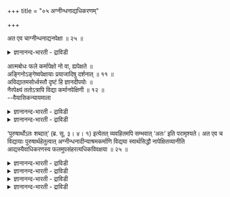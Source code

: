 +++
title = "०५ अग्नीन्धनाद्यधिकरणम्"

+++

अत एव चाग्नीन्धनाद्यनपेक्षा ॥ २५ ॥  
<details><summary>ज्ञानानन्द-भारती - द्राविडी</summary>

अद एव साक्नीन्दनात्यनबेक्ष ॥ २५ ॥
</details>

आत्मबोधः फले कर्मापेक्षो नो वा, ह्यपेक्षते ॥  
अङ्गिनोऽङ्गेष्वपेक्षायाः प्रयाजादिषु दर्शनात् ॥ ११ ॥  
अविद्यातमसोर्ध्वस्तौ दृष्टं हि ज्ञानदीपयोः ॥  
नैरपेक्ष्यं ततोऽत्रापि विद्या कर्मानपेक्षिणी ॥ १२ ॥  
--वैयासिकन्यायमाला

<details><summary>ज्ञानानन्द-भारती - द्राविडी</summary>

आत्मक्ञाऩम् पलऩैक् कॊडुक्कुम् विषयत्तिल् कर्मावै अबेक्षिक्किऱदा? अल्लदु
इल्लैया? अङ्गिया युळ्ळदऱ्कु अङ्गङ्गळ् विषयत्तिल् अबेक्षै इरुप्पदाग
पिरयाजम् मुदलियवैगळिल् काणुवदाल् (इङ्गेयुम्) अबेक्षिक्किऱदु।
</details>

<details><summary>ज्ञानानन्द-भारती - द्राविडी</summary>

अऱियामै, इरुट्टु इव्विरण्डैयुम् पोक्कडिप्प तिल् ञाऩत्तिऱ्कुम्,
तीबत्तिऱ्कुम् वेऱु ऎदैयुम् अबेक्षिक् काद तऩ्मै पिरसित्तमाय् काणप्
पडुगिऱदु। आगैयाल् इङ्गेयुम् आत्मक्ञाऩम् कर्मावै अबेक्षिक्किऱदिल्लै।
</details>

‘पुरुषार्थोऽतः शब्दात्’ (ब्र. सू. ३। ४। १) इत्येतत् व्यवहितमपि
सम्भवात् ‘अतः’ इति परामृश्यते। अत एव च विद्यायाः पुरुषार्थहेतुत्वात्
अग्नीन्धनादीन्याश्रमकर्माणि विद्यया स्वार्थसिद्धौ नापेक्षितव्यानीति
आद्यस्यैवाधिकरणस्य फलमुपसंहरत्यधिकविवक्षया ॥ २५ ॥

<details><summary>ज्ञानानन्द-भारती - द्राविडी</summary>

(मुदल् अदिगरणत्तिल् वित्यै स्वदन्दिरमाग मुक्तियै तरुगिऱदु ऎऩ्ऱु कूऱि,
पिऩ् मूऩ्ऱु अदिगर णङ्गळाल् इदै उऱुदिप्पडुत्तिविट्टु इन्द अदिगरणत्तिल्
अदऩ् पलऩैक् कूऱुगिऱार्। आत्म ञाऩम् मुक्ति पलऩैक् कॊडुप्पदऱ्कु कर्मावै
अबेक्षिक्किऱदा इल्लैया ऎऩ्ऱु सन्देहम्। कर्मावैयुम् सादऩमागक्
कूऱियिरुप्पदाल् वित्यै कर्मावुडऩ् सेर्न्दुदाऩ् मुक्ति पलऩैत् तरुगिऱदु
ऎऩ्ऱु पूर्वबक्षम्।
</details>

<details><summary>ज्ञानानन्द-भारती - द्राविडी</summary>

तीबम् इरुळैप्पोक्कुवदऱ्कुम्, ञाऩम् अक्ञा ऩत्तैप् पोक्कुवदऱ्कुम्
वेऱॊऩ्ऱैयुम् ऎदिर्प्पार्प् पदिल्लै। अक्ञाऩम् विलगुवदे मुक्ति स्वरूबमा
ऩदाल् इदु ञाऩमॊऩ्ऱालेये एऱ्पट्टु विडुम्। कर्मा तेवैयिल्लै। ञाऩत्ताल्
मुक्ति एऱ्पड कर्मा तेवै यिल्लाविट्टालुम् सित्त सुत्ति मूलम् ञाऩम् उण्डा
वदऱ्कु कर्मा तेवै ताऩ् ऎऩ्ऱु सित्तान्दम्)।
</details>

<details><summary>ज्ञानानन्द-भारती - द्राविडी</summary>

“इदिऩाल् पुरुषार्त्तम् सप्तमिरुप्पदाल्” (सूत्रम्।III-४-१) ऎऩ्ऱ इदु
तळ्ळियिरुन्दबोदिलुम् सम्बविक्कुमादलाल् “इदिऩाल्” ऎऩ्ऱु अऩुवादम्
सॆय्यप्पडुगिऱदु।
</details>

<details><summary>ज्ञानानन्द-भारती - द्राविडी</summary>

“इदिऩालेये” वित्यै पुरुषार्त्तत्तिऱ्कु हेदुवायिरुप्पदाल्, वित्यैयिऩाल्
तऩ्ऩुडैय पिरयोजऩम् सित्तिक्कुम् विषयमाग, अक्ऩि इन्दऩम् मुदलाऩ
आसिरमगर्माक्कळै अबेक्षिक्कप्पडुवदिल्लै, ऎऩ्ऱु मुदल् अदिगरणत्तिऩ् पलऩैये
अदिगमागच् चॊल्लि विरुम्बि मुडिक्किऱार्।
</details>

